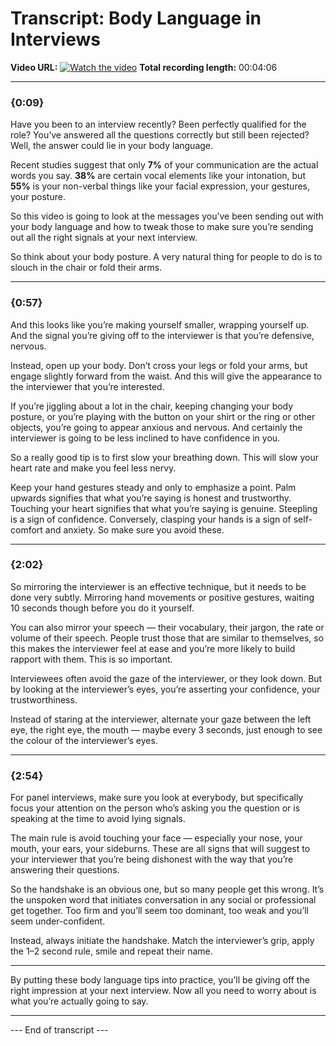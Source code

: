 # Transcript: Body Language in Interviews
**Video URL:** [![Watch the video](https://img.youtube.com/vi/PCWVi5pAa30/0.jpg)](https://www.youtube.com/watch?v=PCWVi5pAa30)
**Total recording length:** 00:04:06

---

### {0:09}
Have you been to an interview recently? Been perfectly qualified for the role? You’ve answered all the questions correctly but still been rejected? Well, the answer could lie in your body language.

Recent studies suggest that only **7%** of your communication are the actual words you say. **38%** are certain vocal elements like your intonation, but **55%** is your non-verbal things like your facial expression, your gestures, your posture.

So this video is going to look at the messages you’ve been sending out with your body language and how to tweak those to make sure you’re sending out all the right signals at your next interview.

So think about your body posture. A very natural thing for people to do is to slouch in the chair or fold their arms.

---

### {0:57}
And this looks like you’re making yourself smaller, wrapping yourself up. And the signal you’re giving off to the interviewer is that you’re defensive, nervous.

Instead, open up your body. Don’t cross your legs or fold your arms, but engage slightly forward from the waist. And this will give the appearance to the interviewer that you’re interested.

If you’re jiggling about a lot in the chair, keeping changing your body posture, or you’re playing with the button on your shirt or the ring or other objects, you’re going to appear anxious and nervous. And certainly the interviewer is going to be less inclined to have confidence in you.

So a really good tip is to first slow your breathing down. This will slow your heart rate and make you feel less nervy.

Keep your hand gestures steady and only to emphasize a point. Palm upwards signifies that what you’re saying is honest and trustworthy. Touching your heart signifies that what you’re saying is genuine. Steepling is a sign of confidence. Conversely, clasping your hands is a sign of self-comfort and anxiety. So make sure you avoid these.

---

### {2:02}
So mirroring the interviewer is an effective technique, but it needs to be done very subtly. Mirroring hand movements or positive gestures, waiting 10 seconds though before you do it yourself.

You can also mirror your speech — their vocabulary, their jargon, the rate or volume of their speech. People trust those that are similar to themselves, so this makes the interviewer feel at ease and you’re more likely to build rapport with them. This is so important.

Interviewees often avoid the gaze of the interviewer, or they look down. But by looking at the interviewer’s eyes, you’re asserting your confidence, your trustworthiness.

Instead of staring at the interviewer, alternate your gaze between the left eye, the right eye, the mouth — maybe every 3 seconds, just enough to see the colour of the interviewer’s eyes.

---

### {2:54}
For panel interviews, make sure you look at everybody, but specifically focus your attention on the person who’s asking you the question or is speaking at the time to avoid lying signals.

The main rule is avoid touching your face — especially your nose, your mouth, your ears, your sideburns. These are all signs that will suggest to your interviewer that you’re being dishonest with the way that you’re answering their questions.

So the handshake is an obvious one, but so many people get this wrong. It’s the unspoken word that initiates conversation in any social or professional get together. Too firm and you’ll seem too dominant, too weak and you’ll seem under-confident.

Instead, always initiate the handshake. Match the interviewer’s grip, apply the 1–2 second rule, smile and repeat their name.

---

By putting these body language tips into practice, you’ll be giving off the right impression at your next interview. Now all you need to worry about is what you’re actually going to say.

---

--- End of transcript ---